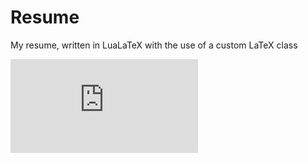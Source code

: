 # Resume
My resume, written in LuaLaTeX with the use of a custom LaTeX class

![image of resume](https://raw.githubusercontent.com/CorundumCore/Resume/3396cd7445323c7fc79ff92698ae27c4b5171092/RubyResume.pdf)
